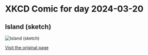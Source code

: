 
# XKCD Comic for day 2024-03-20

## Island (sketch)

![Island (sketch)](https://imgs.xkcd.com/comics/island_color.jpg "Hello, island")

[Visit the original page](https://xkcd.com/3/)
